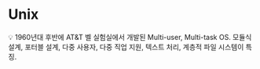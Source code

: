 # Unix

<aside>
💡 1960년대 후반에 AT&T 벨 실험실에서 개발된 Multi-user, Multi-task OS.
모듈식 설계, 포터블 설계, 다중 사용자, 다중 직업 지원, 텍스트 처리, 계층적 파일 시스템이 특징.

</aside>